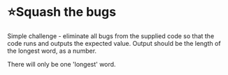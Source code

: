 # :star:Squash the bugs

Simple challenge - eliminate all bugs from the supplied code so that the code runs and outputs the expected value. Output should be the length of the longest word, as a number.

There will only be one 'longest' word.
